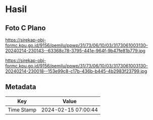 # Hasil

## Foto C Plano

https://sirekap-obj-formc.kpu.go.id/9156/pemilu/ppwp/31/73/06/10/03/3173061003130-20240214-230143--63368c78-3795-441e-964f-9b47fe81b779.jpg

https://sirekap-obj-formc.kpu.go.id/9156/pemilu/ppwp/31/73/06/10/03/3173061003130-20240214-230018--153e99c8-c17b-436b-b445-4b2983f23799.jpg


## Metadata

| Key        | Value               |
| ---------- | ------------------- |
| Time Stamp | 2024-02-15 07:00:44 |



